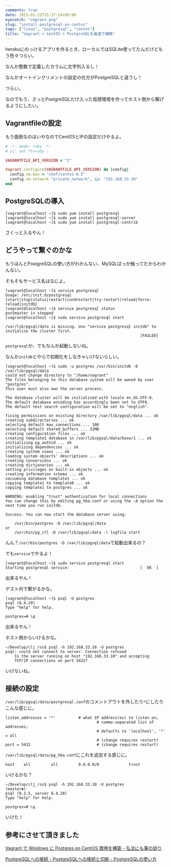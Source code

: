 ```yaml
---
comments: true
date: 2015-01-22T15:37:14+09:00
eyecatch: "vagrant.png"
slug: "install-postgresql-on-centos"
tags: ["linux", "postgresql", "centos"]
title: "Vagrant + CentOS + PostgreSQLを最速で構築"
---
```


herokuにのっけるアプリを作るとき、ローカルではSQLite使ってたんだけどもう色々つらい。

なんか整数で定義したカラムに文字列入るし！

なんかオートインクリメントの設定の仕方がPostgreSQLと違うし！

つらい。

なのでもう、さっとPostgreSQLだけ入った仮想環境を作ってホスト側から繋げるようにしたい。

## Vagrantfileの設定

もう面倒なのはいやなのでCentOSとIPの設定だけやるよ。

``` ruby
# -*- mode: ruby -*-
# vi: set ft=ruby :

VAGRANTFILE_API_VERSION = "2"

Vagrant.configure(VAGRANTFILE_API_VERSION) do |config|
  config.vm.box = "chef/centos-6.5"
  config.vm.network "private_network", ip: "192.168.33.10"
end
```

## PostgreSQLの導入

```
[vagrant@localhost ~]$ sudo yum install postgresql
[vagrant@localhost ~]$ sudo yum install postgresql-server
[vagrant@localhost ~]$ sudo yum install postgresql-contrib
```

さくっと入るやん！

## どうやって繋ぐのかな

もうほんとPostgreSQLの使い方がわかんない、MySQLばっか触ってたからわかんない。

そもそもサービス名はなによ。

```
[vagrant@localhost ~]$ service postgresql
Usage: /etc/init.d/postgresql {start|stop|status|restart|condrestart|try-restart|reload|force-reload|initdb}
[vagrant@localhost ~]$ service postgresql status
postmaster is stopped
[vagrant@localhost ~]$ sudo service postgresql start

/var/lib/pgsql/data is missing. Use "service postgresql initdb" to initialize the cluster first.
                                                           [FAILED]
```

`postgresql`か、でもなんか起動しないね。

なんか`initdb`とやらで初期化をしなきゃいけないらしい。

```
[vagrant@localhost ~]$ sudo -u postgres /usr/bin/initdb -D /var/lib/pgsql/data
could not change directory to "/home/vagrant"
The files belonging to this database system will be owned by user "postgres".
This user must also own the server process.

The database cluster will be initialized with locale en_US.UTF-8.
The default database encoding has accordingly been set to UTF8.
The default text search configuration will be set to "english".

fixing permissions on existing directory /var/lib/pgsql/data ... ok
creating subdirectories ... ok
selecting default max_connections ... 100
selecting default shared_buffers ... 32MB
creating configuration files ... ok
creating template1 database in /var/lib/pgsql/data/base/1 ... ok
initializing pg_authid ... ok
initializing dependencies ... ok
creating system views ... ok
loading system objects' descriptions ... ok
creating conversions ... ok
creating dictionaries ... ok
setting privileges on built-in objects ... ok
creating information schema ... ok
vacuuming database template1 ... ok
copying template1 to template0 ... ok
copying template1 to postgres ... ok

WARNING: enabling "trust" authentication for local connections
You can change this by editing pg_hba.conf or using the -A option the
next time you run initdb.

Success. You can now start the database server using:

    /usr/bin/postgres -D /var/lib/pgsql/data
or
    /usr/bin/pg_ctl -D /var/lib/pgsql/data -l logfile start
```

んん？`/usr/bin/postgres -D /var/lib/pgsql/data`で起動出来るの？

でも`service`でやるよ！

```
[vagrant@localhost ~]$ sudo service postgresql start
Starting postgresql service:                               [  OK  ]
```

出来るやん！

ゲスト内で繋がるかな。

```
[vagrant@localhost ~]$ psql -U postgres
psql (8.4.20)
Type "help" for help.

postgres=# \q
```

出来るやん！

ホスト側からいけるかな。

```
~/Develop/clj_rss$ psql -h 192.168.33.10 -U postgres
psql: could not connect to server: Connection refused
	Is the server running on host "192.168.33.10" and accepting
	TCP/IP connections on port 5432?
```

いけないね。

## 接続の設定

`/var/lib/pgsql/data/postgresql.conf`のコメントアウトを外したり`*`にしたりこんな感じに。

```
listen_addresses = '*'          # what IP address(es) to listen on;
                                        # comma-separated list of addresses;
                                        # defaults to 'localhost', '*' = all
                                        # (change requires restart)
port = 5432                             # (change requires restart)
```

`/var/lib/pgsql/data/pg_hba.conf`にこれを追加する感じに。

```
host    all         all         0.0.0.0/0             trust
```

いけるかな？

```
~/Develop/clj_rss$ psql -h 192.168.33.10 -U postgres                                                                                               (master✱)
psql (9.3.5, server 8.4.20)
Type "help" for help.

postgres=# \q
```

いけた！

## 参考にさせて頂きました

[Vagrant で Windows に Postgres on CentOS 環境を構築 - 弘法にも筆の誤り](http://iwa4.hatenablog.com/entry/2014/05/30/190000)

[PostgreSQLへの接続 - PostgreSQLへの接続と切断 - PostgreSQLの使い方](http://www.dbonline.jp/postgresql/connect/index2.html)

